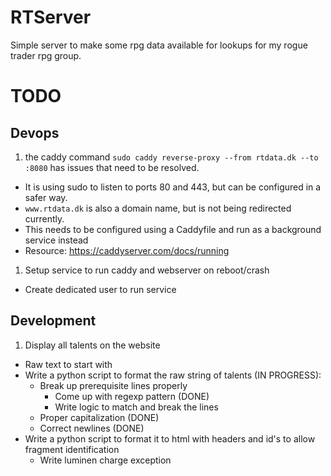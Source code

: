 # RTServer
Simple server to make some rpg data available for lookups for my rogue trader rpg group.



# TODO

## Devops
1. the caddy command `sudo caddy reverse-proxy --from rtdata.dk --to :8080` has issues that need to be resolved.
  - It is using sudo to listen to ports 80 and 443, but can be configured in a safer way.
  - `www.rtdata.dk` is also a domain name, but is not being redirected currently.
  - This needs to be configured using a Caddyfile and run as a background service instead
  - Resource: https://caddyserver.com/docs/running
1. Setup service to run caddy and webserver on reboot/crash
  - Create dedicated user to run service

## Development
1. Display all talents on the website
  - Raw text to start with
  - Write a python script to format the raw string of talents (IN PROGRESS):
    - Break up prerequisite lines properly
      - Come up with regexp pattern (DONE)
      - Write logic to match and break the lines
    - Proper capitalization (DONE)
    - Correct newlines (DONE)
  - Write a python script to format it to html with headers and id's to allow fragment identification
    - Write luminen charge exception

